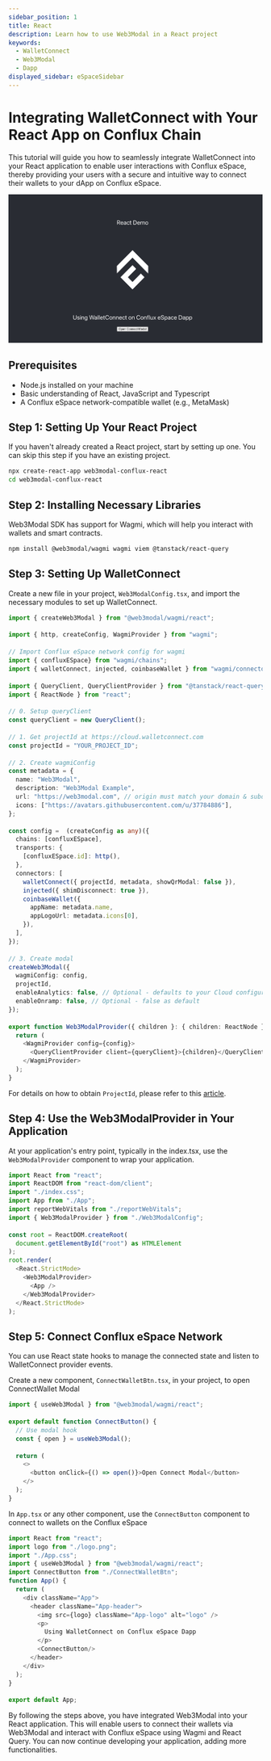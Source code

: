 ```yaml
---
sidebar_position: 1
title: React
description: Learn how to use Web3Modal in a React project
keywords:
  - WalletConnect
  - Web3Modal
  - Dapp
displayed_sidebar: eSpaceSidebar
---
```


# Integrating WalletConnect with Your React App on Conflux Chain

This tutorial will guide you how to seamlessly integrate WalletConnect into your React application to enable user interactions with Conflux eSpace, thereby providing your users with a secure and intuitive way to connect their wallets to your dApp on Conflux eSpace.

[![React Demo](../img/walletconnect-react.png)](../img/walletconnect-react.png)

## Prerequisites

- Node.js installed on your machine
- Basic understanding of React, JavaScript and Typescript
- A Conflux eSpace network-compatible wallet (e.g., MetaMask)

## Step 1: Setting Up Your React Project

If you haven't already created a React project, start by setting up one. You can skip this step if you have an existing project.

```bash
npx create-react-app web3modal-conflux-react
cd web3modal-conflux-react
```

## Step 2: Installing Necessary Libraries

Web3Modal SDK has support for Wagmi, which will help you interact with wallets and smart contracts.

```bash
npm install @web3modal/wagmi wagmi viem @tanstack/react-query
```

## Step 3: Setting Up WalletConnect

Create a new file in your project, `Web3ModalConfig.tsx`, and import the necessary modules to set up WalletConnect.

```typescript
import { createWeb3Modal } from "@web3modal/wagmi/react";

import { http, createConfig, WagmiProvider } from "wagmi";

// Import Conflux eSpace network config for wagmi
import { confluxESpace} from "wagmi/chains";
import { walletConnect, injected, coinbaseWallet } from "wagmi/connectors";

import { QueryClient, QueryClientProvider } from "@tanstack/react-query";
import { ReactNode } from "react";

// 0. Setup queryClient
const queryClient = new QueryClient();

// 1. Get projectId at https://cloud.walletconnect.com
const projectId = "YOUR_PROJECT_ID";

// 2. Create wagmiConfig
const metadata = {
  name: "Web3Modal",
  description: "Web3Modal Example",
  url: "https://web3modal.com", // origin must match your domain & subdomain
  icons: ["https://avatars.githubusercontent.com/u/37784886"],
};

const config =  (createConfig as any)({
  chains: [confluxESpace],
  transports: {
    [confluxESpace.id]: http(),
  },
  connectors: [
    walletConnect({ projectId, metadata, showQrModal: false }),
    injected({ shimDisconnect: true }),
    coinbaseWallet({
      appName: metadata.name,
      appLogoUrl: metadata.icons[0],
    }),
  ],
});

// 3. Create modal
createWeb3Modal({
  wagmiConfig: config,
  projectId,
  enableAnalytics: false, // Optional - defaults to your Cloud configuration
  enableOnramp: false, // Optional - false as default
});

export function Web3ModalProvider({ children }: { children: ReactNode }) {
  return (
    <WagmiProvider config={config}>
      <QueryClientProvider client={queryClient}>{children}</QueryClientProvider>
    </WagmiProvider>
  );
}

```

For details on how to obtain `ProjectId`, please refer to this [article](/docs/espace/tutorials/walletConnect/project-creation).

## Step 4:  Use the Web3ModalProvider in Your Application

At your application's entry point, typically in the index.tsx, use the `Web3ModalProvider` component to wrap your application.

```typescript
import React from "react";
import ReactDOM from "react-dom/client";
import "./index.css";
import App from "./App";
import reportWebVitals from "./reportWebVitals";
import { Web3ModalProvider } from "./Web3ModalConfig";

const root = ReactDOM.createRoot(
  document.getElementById("root") as HTMLElement
);
root.render(
  <React.StrictMode>
    <Web3ModalProvider>
      <App />
    </Web3ModalProvider>
  </React.StrictMode>
);

```

## Step 5: Connect Conflux eSpace Network

You can use React state hooks to manage the connected state and listen to WalletConnect provider events.

Create a new component, `ConnectWalletBtn.tsx`, in your project, to open ConnectWallet Modal 
```typescript
import { useWeb3Modal } from "@web3modal/wagmi/react";

export default function ConnectButton() {
  // Use modal hook
  const { open } = useWeb3Modal();

  return (
    <>
      <button onClick={() => open()}>Open Connect Modal</button>
    </>
  );
}

```

In `App.tsx` or any other component, use the `ConnectButton` component to connect to wallets on the Conflux eSpace
```typescript
import React from "react";
import logo from "./logo.png";
import "./App.css";
import { useWeb3Modal } from "@web3modal/wagmi/react";
import ConnectButton from "./ConnectWalletBtn";
function App() {
  return (
    <div className="App">
      <header className="App-header">
        <img src={logo} className="App-logo" alt="logo" />
        <p>
          Using WalletConnect on Conflux eSpace Dapp
        </p>
        <ConnectButton/>
      </header>
    </div>
  );
}

export default App;

```

By following the steps above, you have integrated Web3Modal into your React application. This will enable users to connect their wallets via Web3Modal and interact with Conflux eSpace using Wagmi and React Query. You can now continue developing your application, adding more functionalities.